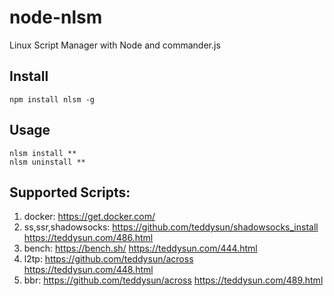 # node-nlsm
Linux Script Manager with Node and commander.js 

## Install
```
npm install nlsm -g
```

## Usage
```
nlsm install **
nlsm uninstall **
```

## Supported Scripts:
1. docker: https://get.docker.com/
1. ss,ssr,shadowsocks: https://github.com/teddysun/shadowsocks_install
 https://teddysun.com/486.html
1. bench: https://bench.sh/
https://teddysun.com/444.html
1. l2tp: https://github.com/teddysun/across
https://teddysun.com/448.html
1. bbr: https://github.com/teddysun/across
https://teddysun.com/489.html
